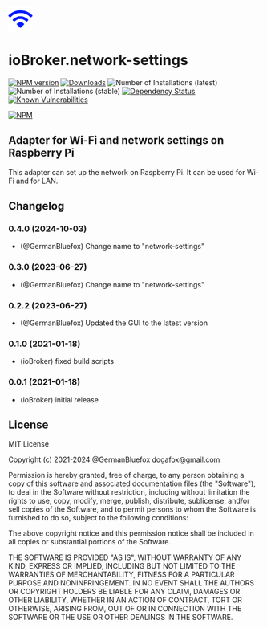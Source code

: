 ![Logo](admin/network-settings.png)

# ioBroker.network-settings

[![NPM version](http://img.shields.io/npm/v/iobroker.telemetry.svg)](https://www.npmjs.com/package/iobroker.network-settings)
[![Downloads](https://img.shields.io/npm/dm/iobroker.telemetry.svg)](https://www.npmjs.com/package/iobroker.network-settings)
![Number of Installations (latest)](http://iobroker.live/badges/network-settings-installed.svg)
![Number of Installations (stable)](http://iobroker.live/badges/network-settings-stable.svg)
[![Dependency Status](https://img.shields.io/david/ioBroker/iobroker.network-settings.svg)](https://david-dm.org/ioBroker/iobroker.network-settings)
[![Known Vulnerabilities](https://snyk.io/test/github/ioBroker/ioBroker.network-settings/badge.svg)](https://snyk.io/test/github/ioBroker/ioBroker.network-settings)

[![NPM](https://nodei.co/npm/iobroker.telemetry.png?downloads=true)](https://nodei.co/npm/iobroker.network-settings/)

## Adapter for Wi-Fi and network settings on Raspberry Pi

This adapter can set up the network on Raspberry Pi. It can be used for Wi-Fi and for LAN.

<!--
	Placeholder for the next version (at the beginning of the line):
	### **WORK IN PROGRESS**
-->

## Changelog
### 0.4.0 (2024-10-03)

- (@GermanBluefox) Change name to "network-settings"

### 0.3.0 (2023-06-27)

-   (@GermanBluefox) Change name to "network-settings"

### 0.2.2 (2023-06-27)

-   (@GermanBluefox) Updated the GUI to the latest version

### 0.1.0 (2021-01-18)

-   (ioBroker) fixed build scripts

### 0.0.1 (2021-01-18)

-   (ioBroker) initial release

## License

MIT License

Copyright (c) 2021-2024 @GermanBluefox <dogafox@gmail.com>

Permission is hereby granted, free of charge, to any person obtaining a copy
of this software and associated documentation files (the "Software"), to deal
in the Software without restriction, including without limitation the rights
to use, copy, modify, merge, publish, distribute, sublicense, and/or sell
copies of the Software, and to permit persons to whom the Software is
furnished to do so, subject to the following conditions:

The above copyright notice and this permission notice shall be included in all
copies or substantial portions of the Software.

THE SOFTWARE IS PROVIDED "AS IS", WITHOUT WARRANTY OF ANY KIND, EXPRESS OR
IMPLIED, INCLUDING BUT NOT LIMITED TO THE WARRANTIES OF MERCHANTABILITY,
FITNESS FOR A PARTICULAR PURPOSE AND NONINFRINGEMENT. IN NO EVENT SHALL THE
AUTHORS OR COPYRIGHT HOLDERS BE LIABLE FOR ANY CLAIM, DAMAGES OR OTHER
LIABILITY, WHETHER IN AN ACTION OF CONTRACT, TORT OR OTHERWISE, ARISING FROM,
OUT OF OR IN CONNECTION WITH THE SOFTWARE OR THE USE OR OTHER DEALINGS IN THE
SOFTWARE.
